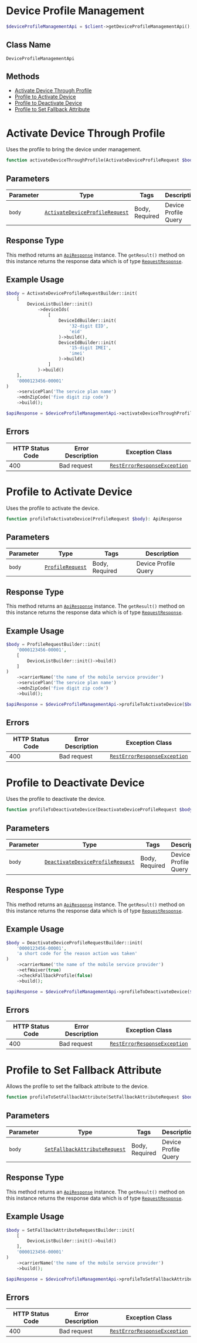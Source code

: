 # Device Profile Management

```php
$deviceProfileManagementApi = $client->getDeviceProfileManagementApi();
```

## Class Name

`DeviceProfileManagementApi`

## Methods

* [Activate Device Through Profile](../../doc/controllers/device-profile-management.md#activate-device-through-profile)
* [Profile to Activate Device](../../doc/controllers/device-profile-management.md#profile-to-activate-device)
* [Profile to Deactivate Device](../../doc/controllers/device-profile-management.md#profile-to-deactivate-device)
* [Profile to Set Fallback Attribute](../../doc/controllers/device-profile-management.md#profile-to-set-fallback-attribute)


# Activate Device Through Profile

Uses the profile to bring the device under management.

```php
function activateDeviceThroughProfile(ActivateDeviceProfileRequest $body): ApiResponse
```

## Parameters

| Parameter | Type | Tags | Description |
|  --- | --- | --- | --- |
| `body` | [`ActivateDeviceProfileRequest`](../../doc/models/activate-device-profile-request.md) | Body, Required | Device Profile Query |

## Response Type

This method returns an [`ApiResponse`](../../doc/api-response.md) instance. The `getResult()` method on this instance returns the response data which is of type [`RequestResponse`](../../doc/models/request-response.md).

## Example Usage

```php
$body = ActivateDeviceProfileRequestBuilder::init(
    [
        DeviceListBuilder::init()
            ->deviceIds(
                [
                    DeviceIdBuilder::init(
                        '32-digit EID',
                        'eid'
                    )->build(),
                    DeviceIdBuilder::init(
                        '15-digit IMEI',
                        'imei'
                    )->build()
                ]
            )->build()
    ],
    '0000123456-00001'
)
    ->servicePlan('The service plan name')
    ->mdnZipCode('five digit zip code')
    ->build();

$apiResponse = $deviceProfileManagementApi->activateDeviceThroughProfile($body);
```

## Errors

| HTTP Status Code | Error Description | Exception Class |
|  --- | --- | --- |
| 400 | Bad request | [`RestErrorResponseException`](../../doc/models/rest-error-response-exception.md) |


# Profile to Activate Device

Uses the profile to activate the device.

```php
function profileToActivateDevice(ProfileRequest $body): ApiResponse
```

## Parameters

| Parameter | Type | Tags | Description |
|  --- | --- | --- | --- |
| `body` | [`ProfileRequest`](../../doc/models/profile-request.md) | Body, Required | Device Profile Query |

## Response Type

This method returns an [`ApiResponse`](../../doc/api-response.md) instance. The `getResult()` method on this instance returns the response data which is of type [`RequestResponse`](../../doc/models/request-response.md).

## Example Usage

```php
$body = ProfileRequestBuilder::init(
    '0000123456-00001',
    [
        DeviceListBuilder::init()->build()
    ]
)
    ->carrierName('the name of the mobile service provider')
    ->servicePlan('The service plan name')
    ->mdnZipCode('five digit zip code')
    ->build();

$apiResponse = $deviceProfileManagementApi->profileToActivateDevice($body);
```

## Errors

| HTTP Status Code | Error Description | Exception Class |
|  --- | --- | --- |
| 400 | Bad request | [`RestErrorResponseException`](../../doc/models/rest-error-response-exception.md) |


# Profile to Deactivate Device

Uses the profile to deactivate the device.

```php
function profileToDeactivateDevice(DeactivateDeviceProfileRequest $body): ApiResponse
```

## Parameters

| Parameter | Type | Tags | Description |
|  --- | --- | --- | --- |
| `body` | [`DeactivateDeviceProfileRequest`](../../doc/models/deactivate-device-profile-request.md) | Body, Required | Device Profile Query |

## Response Type

This method returns an [`ApiResponse`](../../doc/api-response.md) instance. The `getResult()` method on this instance returns the response data which is of type [`RequestResponse`](../../doc/models/request-response.md).

## Example Usage

```php
$body = DeactivateDeviceProfileRequestBuilder::init(
    '0000123456-00001',
    'a short code for the reason action was taken'
)
    ->carrierName('the name of the mobile service provider')
    ->etfWaiver(true)
    ->checkFallbackProfile(false)
    ->build();

$apiResponse = $deviceProfileManagementApi->profileToDeactivateDevice($body);
```

## Errors

| HTTP Status Code | Error Description | Exception Class |
|  --- | --- | --- |
| 400 | Bad request | [`RestErrorResponseException`](../../doc/models/rest-error-response-exception.md) |


# Profile to Set Fallback Attribute

Allows the profile to set the fallback attribute to the device.

```php
function profileToSetFallbackAttribute(SetFallbackAttributeRequest $body): ApiResponse
```

## Parameters

| Parameter | Type | Tags | Description |
|  --- | --- | --- | --- |
| `body` | [`SetFallbackAttributeRequest`](../../doc/models/set-fallback-attribute-request.md) | Body, Required | Device Profile Query |

## Response Type

This method returns an [`ApiResponse`](../../doc/api-response.md) instance. The `getResult()` method on this instance returns the response data which is of type [`RequestResponse`](../../doc/models/request-response.md).

## Example Usage

```php
$body = SetFallbackAttributeRequestBuilder::init(
    [
        DeviceListBuilder::init()->build()
    ],
    '0000123456-00001'
)
    ->carrierName('the name of the mobile service provider')
    ->build();

$apiResponse = $deviceProfileManagementApi->profileToSetFallbackAttribute($body);
```

## Errors

| HTTP Status Code | Error Description | Exception Class |
|  --- | --- | --- |
| 400 | Bad request | [`RestErrorResponseException`](../../doc/models/rest-error-response-exception.md) |

